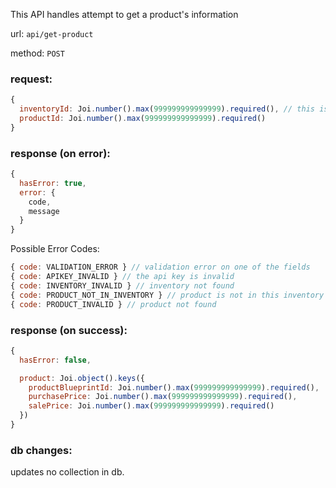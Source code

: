 This API handles attempt to get a product's information

url: `api/get-product`

method: `POST`

### request: 
```js
{
  inventoryId: Joi.number().max(999999999999999).required(), // this is in req only to varify correct organization
  productId: Joi.number().max(999999999999999).required()
}
```

### response (on error):
```js
{
  hasError: true,
  error: {
    code,
    message
  }
}
```

Possible Error Codes:
```js
{ code: VALIDATION_ERROR } // validation error on one of the fields
{ code: APIKEY_INVALID } // the api key is invalid
{ code: INVENTORY_INVALID } // inventory not found
{ code: PRODUCT_NOT_IN_INVENTORY } // product is not in this inventory
{ code: PRODUCT_INVALID } // product not found
```

### response (on success):
```js
{
  hasError: false,

  product: Joi.object().keys({
    productBlueprintId: Joi.number().max(999999999999999).required(),
    purchasePrice: Joi.number().max(999999999999999).required(),
    salePrice: Joi.number().max(999999999999999).required()
  })
}
```

### db changes:
updates no collection in db.